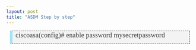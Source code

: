 ```yaml
---
layout: post
title: "ASDM Step by step"
---
```


<p style="background: #F3F3F3; border-style: dashed; border-width: thin; margin: 0 10px; padding: 0 8px 12px; border-left: 7px solid #A9E2F3; font-size: 14px; font-weight: normal; font-family: verdana;"><span style="color: #444444; font-family: gruppo; font-size: 14pt;">
ciscoasa(config)# enable password mysecretpassword </span></p>
